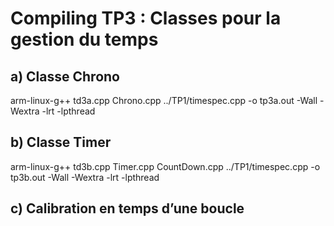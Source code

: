 # Compiling TP3 : Classes pour la gestion du temps

## a) Classe Chrono

arm-linux-g++ td3a.cpp Chrono.cpp ../TP1/timespec.cpp -o tp3a.out -Wall -Wextra -lrt -lpthread

## b) Classe Timer

arm-linux-g++ td3b.cpp Timer.cpp CountDown.cpp ../TP1/timespec.cpp -o tp3b.out -Wall -Wextra -lrt -lpthread

## c) Calibration en temps d’une boucle

